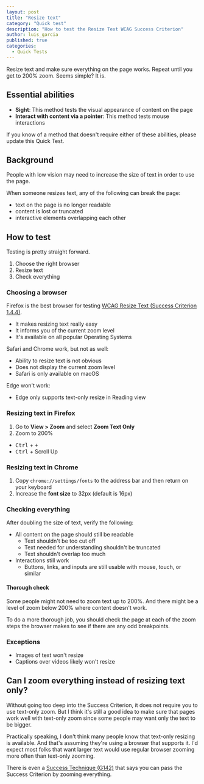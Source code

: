 ```yaml
---
layout: post
title: "Resize text"
category: "Quick test"
description: "How to test the Resize Text WCAG Success Criterion"
author: luis_garcia
published: true
categories:
  - Quick Tests
---
```


Resize text and make sure everything on the page works. Repeat until you get to 200% zoom. Seems simple? It is.

## Essential abilities

* **Sight**: This method tests the visual appearance of content on the page
* **Interact with content via a pointer**: This method tests mouse interactions

If you know of a method that doesn't require either of these abilities, please update this Quick Test.

## Background

People with low vision may need to increase the size of text in order to use the page.

When someone resizes text, any of the following can break the page:

* text on the page is no longer readable
* content is lost or truncated
* interactive elements overlapping each other

## How to test

Testing is pretty straight forward.

1. Choose the right browser
1. Resize text
1. Check everything

### Choosing a browser

Firefox is the best browser for testing [WCAG Resize Text (Success Criterion 1.4.4)](https://www.w3.org/TR/UNDERSTANDING-WCAG20/visual-audio-contrast-scale.html).

* It makes resizing text really easy
* It informs you of the current zoom level
* It's available on all popular Operating Systems

Safari and Chrome work, but not as well:

* Ability to resize text is not obvious
* Does not display the current zoom level
* Safari is only available on macOS

Edge won't work:

* Edge only supports text-only resize in Reading view

### Resizing text in Firefox

1. Go to <strong>View > Zoom</strong> and select <strong>Zoom Text Only</strong>
1. Zoom to 200%
  * <kbd>Ctrl</kbd> + <kbd>+</kbd>
  * <kbd>Ctrl</kbd> + Scroll Up
  
### Resizing text in Chrome

1. Copy `chrome://settings/fonts` to the address bar and then return on your keyboard
1. Increase the **font size** to 32px (default is 16px)

### Checking everything

After doubling the size of text, verify the following:

* All content on the page should still be readable
  * Text shouldn't be too cut off
  * Text needed for understanding shouldn't be truncated
  * Text shouldn't overlap too much
* Interactions still work
  * Buttons, links, and inputs are still usable with mouse, touch, or similar

#### Thorough check

Some people might not need to zoom text up to 200%. And there might be a level of zoom below 200% where content doesn't work.

To do a more thorough job, you should check the page at each of the zoom steps the browser makes to see if there are any odd breakpoints.

### Exceptions

* Images of text won't resize
* Captions over videos likely won't resize

## Can I zoom everything instead of resizing text only?

Without going too deep into the Success Criterion, it does not require you to use text-only zoom. But I think it's still a good idea to make sure that pages work well with text-only zoom since some people may want only the text to be bigger.

Practically speaking, I don't think many people know that text-only resizing is available. And that's assuming they're using a browser that supports it. I'd expect most folks that want larger text would use regular browser zooming more often than text-only zooming.

There is even a [Success Technique (G142)](https://www.w3.org/TR/2016/NOTE-WCAG20-TECHS-20161007/G142) that says you can pass the Success Criterion by zooming everything.
